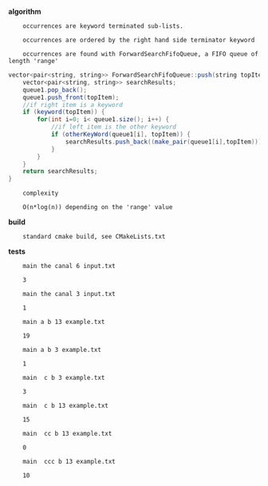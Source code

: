 
**algorithm**
        
        occurrences are keyword terminated sub-lists.
        
        occurrences are ordered by the right hand side terminator keyword
        
        occurrences are found with ForwardSearchFifoQueue, a FIFO queue of length 'range'

```java
vector<pair<string, string>> ForwardSearchFifoQueue::push(string topItem) {
    vector<pair<string, string>> searchResults;
    queue1.pop_back();
    queue1.push_front(topItem);
    //if right item is a keyword
    if (keyword(topItem)) {
        for(int i=0; i< queue1.size(); i++) {
            //if left item is the other keyword
            if (otherKeyWord(queue1[i], topItem)) {
                searchResults.push_back((make_pair(queue1[i],topItem)));
            }
        }
    }
    return searchResults;
}
```

        complexity 
        
        O(n*log(n)) depending on the 'range' value

**build**
        
        standard cmake build, see CMakeLists.txt

**tests**
        
        main the canal 6 input.txt
        
        3
        
        main the canal 3 input.txt
        
        1
        
        main a b 13 example.txt
        
        19
        
        main a b 3 example.txt
        
        1
        
        main  c b 3 example.txt
        
        3
        
        main  c b 13 example.txt
        
        15
        
        main  cc b 13 example.txt
        
        0
        
        main  ccc b 13 example.txt
        
        10


